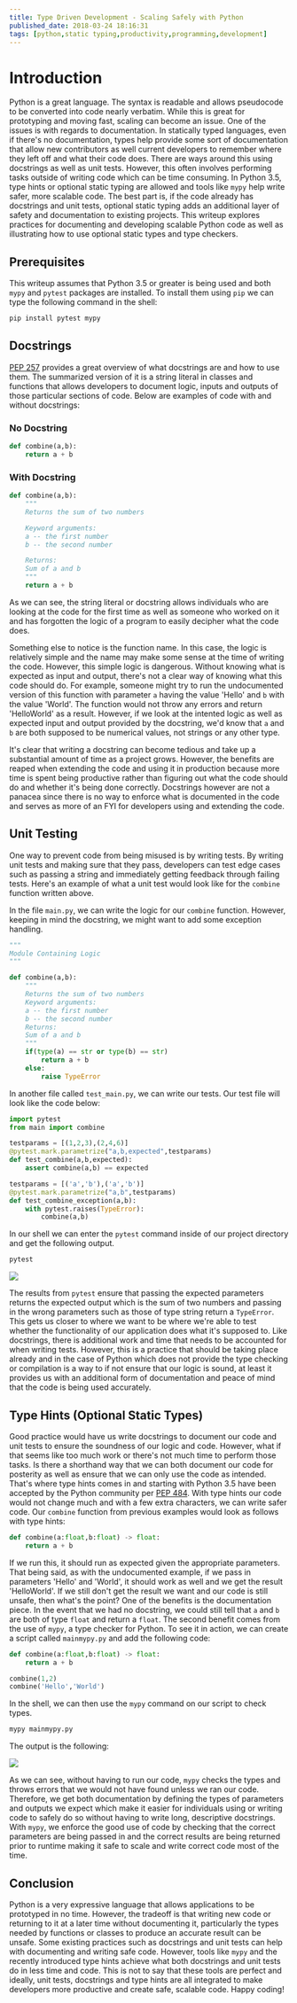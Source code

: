 ```yaml
---
title: Type Driven Development - Scaling Safely with Python
published_date: 2018-03-24 18:16:31
tags: [python,static typing,productivity,programming,development]
---
```


# Introduction

Python is a great language. The syntax is readable and allows pseudocode to be converted into code nearly verbatim. While this is great for prototyping and moving fast, scaling can become an issue. One of the issues is with regards to documentation. In statically typed languages, even if there's no documentation, types help provide some sort of documentation that allow new contributors as well current developers to remember where they left off and what their code does. There are ways around this using docstrings as well as unit tests. However, this often involves performing tasks outside of writing code which can be time consuming. In Python 3.5, type hints or optional static typing are allowed and tools like `mypy` help write safer, more scalable code. The best part is, if the code already has docstrings and unit tests, optional static typing adds an additional layer of safety and documentation to existing projects. This writeup explores practices for documenting and developing scalable Python code as well as illustrating how to use optional static types and type checkers.

## Prerequisites

This writeup assumes that Python 3.5 or greater is being used and both `mypy` and `pytest` packages are installed. To install them using `pip` we can type the following command in the shell:

```bash
pip install pytest mypy
```

## Docstrings

[PEP 257](https://www.python.org/dev/peps/pep-0257/) provides a great overview of what docstrings are and how to use them. The summarized version of it is a string literal in classes and functions that allows developers to document logic, inputs and outputs of those particular sections of code. Below are examples of code with and without docstrings:

### No Docstring

```python
def combine(a,b):
    return a + b
```

### With Docstring

```python
def combine(a,b):
    """
    Returns the sum of two numbers

    Keyword arguments:
    a -- the first number
    b -- the second number

    Returns:
    Sum of a and b
    """
    return a + b
```

As we can see, the string literal or docstring allows individuals who are looking at the code for the first time as well as someone who worked on it and has forgotten the logic of a program to easily decipher what the code does.

Something else to notice is the function name. In this case, the logic is relatively simple and the name may make some sense at the time of writing the code. However, this simple logic is dangerous. Without knowing what is expected as input and output, there's not a clear way of knowing what this code should do. For example, someone might try to run the undocumented version of this function with parameter `a` having the value 'Hello' and `b` with the value 'World'. The function would not throw any errors and return 'HelloWorld' as a result. However, if we look at the intented logic as well as expected input and output provided by the docstring, we'd know that `a` and `b` are both supposed to be numerical values, not strings or any other type.

It's clear that writing a docstring can become tedious and take up a substantial amount of time as a project grows. However, the benefits are reaped when extending the code and using it in production because more time is spent being productive rather than figuring out what the code should do and whether it's being done correctly. Docstrings however are not a panacea since there is no way to enforce what is documented in the code and serves as more of an FYI for developers using and extending the code.

## Unit Testing

One way to prevent code from being misused is by writing tests. By writing unit tests and making sure that they pass, developers can test edge cases such as passing a string and immediately getting feedback through failing tests. Here's an example of what a unit test would look like for the `combine` function written above.

In the file `main.py`, we can write the logic for our `combine` function. However, keeping in mind the docstring, we might want to add some exception handling. 

```python
"""
Module Containing Logic
"""

def combine(a,b):
    """                    
    Returns the sum of two numbers                                          
    Keyword arguments:                 
    a -- the first number  
    b -- the second number                                                      
    Returns:             
    Sum of a and b       
    """
    if(type(a) == str or type(b) == str)
        return a + b
    else:
        raise TypeError
```

In another file called `test_main.py`, we can write our tests. Our test file will look like the code below:

```python
import pytest
from main import combine

testparams = [(1,2,3),(2,4,6)]
@pytest.mark.parametrize("a,b,expected",testparams)
def test_combine(a,b,expected): 
    assert combine(a,b) == expected

testparams = [('a','b'),('a','b')]
@pytest.mark.parametrize("a,b",testparams)
def test_combine_exception(a,b):
    with pytest.raises(TypeError):
        combine(a,b)
```

In our shell we can enter the `pytest` command inside of our project directory and get the following output.

```bash
pytest
```

![](/images/type-driven-development-scaling-safely-with-python/typedrivendevelopment1.png)

The results from `pytest` ensure that passing the expected parameters returns the expected output which is the sum of two numbers and passing in the wrong parameters such as those of type string return a `TypeError`. This gets us closer to where we want to be where we're able to test whether the functionality of our application does what it's supposed to. Like docstrings, there is additional work and time that needs to be accounted for when writing tests. However, this is a practice that should be taking place already and in the case of Python which does not provide the type checking or compilation is a way to if not ensure that our logic is sound, at least it provides us with an additional form of documentation and peace of mind that the code is being used accurately. 

## Type Hints (Optional Static Types)

Good practice would have us write docstrings to document our code and unit tests to ensure the soundness of our logic and code. However, what if that seems like too much work or there's not much time to perform those tasks. Is there a shorthand way that we can both document our code for posterity as well as ensure that we can only use the code as intended. That's where type hints comes in and starting with Python 3.5 have been accepted by the Python community per [PEP 484](https://www.python.org/dev/peps/pep-0484/). With type hints our code would not change much and with a few extra characters, we can write safer code. Our `combine` function from previous examples would look as follows with type hints:

```python
def combine(a:float,b:float) -> float:
    return a + b    
```

If we run this, it should run as expected given the appropriate parameters. That being said, as with the undocumented example, if we pass in parameters 'Hello' and 'World', it should work as well and we get the result 'HelloWorld'. If we still don't get the result we want and our code is still unsafe, then what's the point? One of the benefits is the documentation piece. In the event that we had no docstring, we could still tell that `a` and `b` are both of type `float` and return a `float`. The second benefit comes from the use of `mypy`, a type checker for Python. To see it in action, we can create a script called `mainmypy.py` and add the following code:

```python
def combine(a:float,b:float) -> float:
    return a + b

combine(1,2)
combine('Hello','World')
```

In the shell, we can then use the `mypy` command on our script to check types.

```bash
mypy mainmypy.py
```

The output is the following:

![](/images/type-driven-development-scaling-safely-with-python/typedrivendevelopment2.png)

As we can see, without having to run our code, `mypy` checks the types and throws errors that we would not have found unless we ran our code. Therefore, we get both documentation by defining the types of parameters and outputs we expect which make it easier for individuals using or writing code to safely do so without having to write long, descriptive docstrings. With `mypy`, we enforce the good use of code by checking that the correct parameters are being passed in and the correct results are being returned prior to runtime making it safe to scale and write correct code most of the time. 

## Conclusion

Python is a very expressive language that allows applications to be prototyped in no time. However, the tradeoff is that writing new code or returning to it at a later time without documenting it, particularly the types needed by functions or classes to produce an accurate result can be unsafe. Some existing practices such as docstrings and unit tests can help with documenting and writing safe code. However, tools like `mypy` and the recently introduced type hints achieve what both docstrings and unit tests do in less time and code. This is not to say that these tools are perfect and ideally, unit tests, docstrings and type hints are all integrated to make developers more productive and create safe, scalable code. Happy coding!


